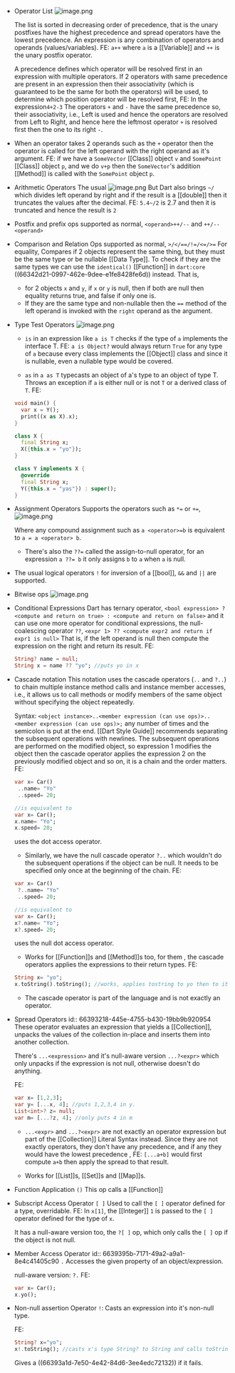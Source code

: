 - Operator List
  ![image.png](../assets/image_1714694155562_0.png)
  
  The list is sorted in decreasing order of precedence, that is the unary postfixes have the highest precedence and spread operators have the lowest precedence. 
  An expression is any combination of operators and operands (values/variables).
  FE:
  ``a++``
  where `a` is a [[Variable]] and `++` is the unary postfix operator.
   
  A precedence defines which operator will be resolved first in an expression with multiple operators.
  If 2 operators with same precedence are present in an expression then their associativity (which is guaranteed to be the same for both the operators) will be used, to determine which position operator will be resolved first, 
  FE: 
  In the expression`4+2-3`
  The operators `+` and `-` have the same precedence so, their associativity, i.e., Left is used and hence the operators are resolved from Left to Right, and hence here the leftmost operator `+` is resolved first then the one to its right `-`.
- When an operator takes 2 operands such as the `+` operator then the operator is called for the left operand with the right operand as it's argument.
  FE: if we have a `SomeVector` [[Class]] object `v` and ``SomePoint`` [[Class]] object `p`, and we do `v+p` then the `SomeVector`'s addition [[Method]] is called with the ``SomePoint`` object `p`.
- Arithmetic Operators
  The usual
  ![image.png](../assets/image_1714694766987_0.png)
  But Dart also brings `~/` which divides left operand by right and if the result is a [[double]] then it truncates the values after the decimal.
  FE:
  ``5.4~/2`` is 2.7 and then it is truncated and hence the result is ``2``
- Postfix and prefix ops supported as normal, `<operand>++/--` and `++/--<operand>`
- Comparison and Relation Ops supported as normal, `>/</==/!=/<=/>=`
  For equality,
  Compares if 2 objects represent the same thing, but they must be the same type or be nullable [[Data Type]]. To check if they are the same types we can use the `identical()` [[Function]] in ``dart:core`` ((66342d21-0997-462e-9dee-e1fe8428fe6d)) instead.
  That is,
  * for 2 objects `x` and `y`, if `x` or `y` is null, then if both are null then equality returns true, and false if only one is.
  * If they are the same type and non-nullable then the `==` method of the left operand is invoked with the `right` operand as the argument.
- Type Test Operators
  ![image.png](../assets/image_1714844863151_0.png)
  * `is` in an expression like `a is T` checks if the type of `a` implements the interface T. 
  FE: `a is Object?` would always return `True` for any type of `a` because every class implements the [[Object]] class and since it is nullable, even a nullable type would be covered.
  
  * `as` in `a as T` typecasts an object of a's type to an object of type T. Throws an exception if `a` is either null or is not `T` or a derived class of `T`.
  FE:
  ```dart
  void main() {
    var x = Y();
    print((x as X).x);
  }
  
  class X {
    final String x;
    X({this.x = "yo"});
  }
  
  class Y implements X {
    @override
    final String x;
    Y({this.x = "yas"}) : super();
  }
  ```
- Assignment Operators
  Supports the operators such as `*=` or `+=`,
  ![image.png](../assets/image_1714845840971_0.png)
  
  Where any compound assignment such as `a <operator>=b` is equivalent to `a = a <operator> b`.
  
  * There's also the ``??=`` called the assign-to-null operator, for an expression `a ??= b` it only assigns `b` to `a`  when `a` is null.
- The usual logical operators `!` for inversion of a [[bool]], `&&` and `||` are supported.
- Bitwise ops
  ![image.png](../assets/image_1715018164317_0.png)
- Conditional Expressions
  Dart has ternary operator, `<bool expression> ? <compute and return on true> : <compute and return on false>` and it can use one more operator for conditional expressions, the null-coalescing operator `??`, `<expr 1> ?? <compute expr2 and return if expr1 is null>`
  That is, if the left operand is null then compute the expression on the right and return its result.
  FE:
  ```dart
  String? name = null;
  String x = name ?? "yo"; //puts yo in x
  ```
- Cascade notation
  This notation uses the cascade operators (`..` and `?..`) to chain multiple instance method calls and instance member accesses, i.e., it allows  us to call methods or modify members of the same object without specifying the object repeatedly. 
  
  Syntax: ``<object instance>..<member expression (can use ops)>..<member expression (can use ops)>;`` any number of times and the semicolon is put at the end. [[Dart Style Guide]] recommends separating the subsequent operations with newlines.
  The subsequent operations are performed on the modified object, so expression 1 modifies the object then the cascade operator applies the expression 2 on the previously modified object and so on, it is a chain and the order matters.
  FE:
  ```dart
  var x= Car()
   ..name= "Yo"
   ..speed= 20;
  
  //is equivalent to
  var x= Car();
  x.name= "Yo";
  x.speed= 20;
  ```
  uses the dot access operator.
  
  * Similarly, we have the null cascade operator `?..` which wouldn't do the subsequent operations if the object can be null. It needs to be specified only once at the beginning of the chain.
  FE:
  ```dart
  var x= Car()
   ?..name= "Yo"
   ..speed= 20;
  
  //is equivalent to
  var x= Car();
  x?.name= "Yo";
  x?.speed= 20;
  ```
  uses the null dot access operator.
  
  * Works for [[Function]]s and [[Method]]s too, for them , the cascade operators applies the expressions to their return types.
  FE:
  ```dart
  String x= "yo";
  x.toString().toString(); //works, applies tostring to yo then to its result.
  ```
  * The cascade operator is part of the language and is not exactly an operator.
- Spread Operators
  id:: 66393218-445e-4755-b430-19bb9b920954
  These operator evaluates an expression that yields a [[Collection]], unpacks the values of the collection in-place and inserts them into another collection. 
  
  There's ``...<expression>`` and it's null-aware version `...?<expr>` which only unpacks if the expression is not null, otherwise doesn't do anything.
  
  FE:
  ```dart
  var x= [1,2,3];
  var y= [...x, 4]; //puts 1,2,3,4 in y.
  List<int>? z= null;
  var m= [...?z, 4]; //only puts 4 in m
  ```
  
  * `...<expr>` and `...?<expr>` are not exactly an operator expression but part of the [[Collection]] Literal Syntax instead. 
  Since they are not exactly operators, they don't have any precedence, and if any they would have the lowest precedence , FE: `[...a+b]` would first compute `a+b` then apply the spread to that result.
  
  * Works for [[List]]s, [[Set]]s and [[Map]]s.
- Function Application 
  ``()`` This op calls a [[Function]]
- Subscript Access Operator
  ``[ ]`` Used to call the ``[ ]`` operator defined for a type, overridable. 
  FE: In ``x[1]``, the [[Integer]] `1` is passed to the `[ ]` operator defined for the type of `x`.
  
  It has a null-aware version too, the `?[ ]` op, which only calls the `[ ]` op if the object is not null.
- Member Access Operator
  id:: 6639395b-7171-49a2-a9a1-8e4c41405c90
  `.` Accesses the given property of an object/expression.
  
  null-aware version: `?.`
  FE:
  ```dart
  var x= Car();
  x.yo();
  ```
- Non-null assertion Operator
  `!`: Casts an expression into it's non-null type. 
  
  FE: 
  ```dart
  String? x="yo";
  x!.toString(); //casts x's type String? to String and calls toString() on it
  ```
  Gives a ((66393a1d-7e50-4e42-84d6-3ee4edc72132)) if it fails.